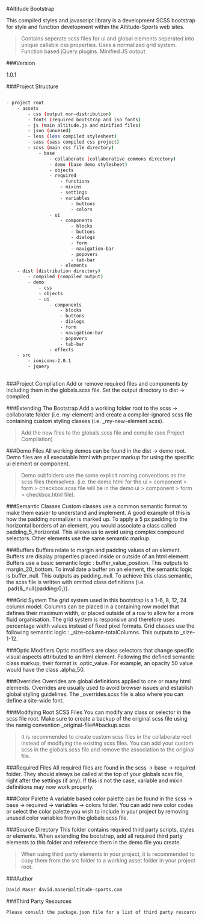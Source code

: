 #Altitude Bootstrap

This compiled styles and javascript library is a development SCSS bootstrap for style and function development within the Altitude-Sports web sites. 

> Contains seperate scss files for ui and global elements
> seperated into unique callable css properties. 
> Uses a normalized grid system.
> Function based jQuery plugins.
> Minified JS output

###Version 

1.0.1

###Project Structure
```sh

- project root
    - assets
        - css (output non-distribution)
        - fonts (required bootstrap and iso fonts)
        - js (main altitude.js and minified files)
        - json (unuesed)
        - less (less compiled stylesheet)
        - sass (sass compiled css project)
        - scss (main css file directory)
            - base
                - collaborate (collaborative commons directory)
                - demo (base demo stylesheet)
                - objects
                - required
                    - functions
                    - mixins
                    - settings
                    - variables
                        - buttons
                        - colors
                - ui
                    - components
                        - blocks
                        - buttons
                        - dialogs
                        - form
                        - navigation-bar
                        - popovers
                        - tab-bar
                    - elements
    - dist (distribution directory)
        - compiled (compiled output)
        - demo
            - css
            - objects
            - ui
                - components
                    - blocks
                    - buttons
                    - dialogs
                    - form
                    - navigation-bar
                    - popovers
                    - tab-bar
                - effects
    - src
        - ionicons-2.0.1
        - jquery
        
```
        
###Project Compilation
Add or remove required files and components by including them in the globals.scss file. Set the output directory to dist -> compiled.

###Extending The Bootstrap
Add a working folder root to the scss -> collaborate folder (i.e. my-element) and create a compiler-ignored scss file containing custom styling classes (i.e. _my-new-element.scss). 
> Add the new files to the globals.scss file and compile (see Project Compilation)

###Demo Files
All working demos can be found in the dist -> demo root. Demo files are all executable html with proper markup for using the specific ui element or component. 
> Demo subfolders use the same explicit naming conventions as the scss files themselves. (i.e. the demo html for the ui > component > form > checkbox.scss file will be in the demo ui > component > form > checkbox.html file). 

###Semantic Classes
Custom classes use a common semantic format to make them easier to understand and implement. A good example of this is how the padding normalizer is marked up. To apply a 5 px padding to the horizontal borders of an element, you would associate a class called padding_5_horizontal. This allows us to avoid using complex compound selectors. Other elements use the same semantic markup.

###Buffers
Buffers relate to margin and padding values of an element. Buffers are display properties placed inside or outside of an html element. Buffers use a basic semantic logic : buffer_value_position. This outputs to margin_20_bottom. To invalidate a buffer on an element, the semantic logic is buffer_null. This outputs as padding_null. To achieve this class semantic, the scss
file is written with omitted class definitions (i.e. .pad{&_null{padding:0;}}.

###Grid System
The grid system used in this bootstrap is a 1-6, 8, 12, 24 column model. Columns can be placed in a containing row model that defines their maximum width, or placed outside of a row  to allow for a more fluid organisation. The grid system is responsive and therefore uses percentage width values instead of fixed pixel formats. Grid classes use the following semantic logic : _size-column-totalColumns. This outputs to _size-1-12.

###Optic Modifiers
Optic modifiers are class selectors that change specific visual aspects attributed to an html element. Following the defined semantic class markup, their format is .optic_value. For example, an opacity 50 value would have the class .alpha_50.

###Overrides
Overrides are global definitions applied to one or many html elements. Overrides are usually used to avoid browser issues and establish global styling guidelines. The _overrides.scss file is also where you can define a site-wide font.

###Modifying Root SCSS Files
You can modify any class or selector in the scss file root. Make sure to create a backup of the original scss file using the namig convention _original-file##backup.scss
>It is recommended to create custom scss files in the collaborate root instead of modifying the existing scss files. You can add your custom scss in the globals.scss file and remove the association to the original file. 

###Required Files
All required files are found in the scss -> base -> required folder. They should always be called at the top of your globals scss file, right after the settings (if any). If this is not the case, variable and mixin definitions may now work properly. 

###Color Palette
A variable based color palette can be found in the scss -> base -> required -> variables -> colors folder. You can add new color codes or select the color palette you wish to include in your project by removing unused color variables from the globals scss file. 

###Source Directory
This folder contains required third party scripts, styles or elements. When extending the bootstrap, add all required third party elements to this folder and reference them in the demo file you create. 
>When using third party elements in your project, it is recommended to copy them from the src folder to a working asset folder in your project root.

###Author
```sh
David Maser david.maser@altitude-sports.com
```
###Third Party Resources
```sh
Please consult the package.json file for a list of third party resources and components used in this project.
```